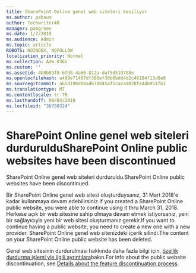 ```yaml
---
title: SharePoint Online genel web siteleri kesiliyor
ms.author: pebaum
author: Techwriter40
manager: pamgreen
ms.date: 1/2/2019
ms.audience: Admin
ms.topic: article
ROBOTS: NOINDEX, NOFOLLOW
localization_priority: Normal
ms.collection: Adm_O365
ms.custom: ''
ms.assetid: 4b8b89f8-bfd8-4a60-812a-daf5d519788e
ms.openlocfilehash: a499e71407df388ef30b0bdd4d2c46184f13d0e8
ms.sourcegitcommit: a65d196d00adb70045af5caca9828fe44b951f61
ms.translationtype: MT
ms.contentlocale: tr-TR
ms.lasthandoff: 09/04/2019
ms.locfileid: "36750324"
---
```

# <a name="sharepoint-online-public-websites-have-been-discontinued"></a><span data-ttu-id="582f1-102">SharePoint Online genel web siteleri durduruldu</span><span class="sxs-lookup"><span data-stu-id="582f1-102">SharePoint Online public websites have been discontinued</span></span>

<span data-ttu-id="582f1-103">SharePoint Online genel web siteleri durduruldu.</span><span class="sxs-lookup"><span data-stu-id="582f1-103">SharePoint Online public websites have been discontinued.</span></span>

<span data-ttu-id="582f1-104">Bir SharePoint Online genel web sitesi oluşturduysanız, 31 Mart 2018'e kadar kullanmaya devam edebilirsiniz.</span><span class="sxs-lookup"><span data-stu-id="582f1-104">If you created a SharePoint Online public website, you were able to continue using it thru March 31, 2018.</span></span> <span data-ttu-id="582f1-105">Herkese açık bir web sitesine sahip olmaya devam etmek istiyorsanız, yeni bir sağlayıcıyla yeni bir web sitesi oluşturmanız gerekir.</span><span class="sxs-lookup"><span data-stu-id="582f1-105">If you want to continue having a public website, you need to create a new one with a new provider.</span></span> <span data-ttu-id="582f1-106">SharePoint Online genel web sitenizdeki içerik silindi.</span><span class="sxs-lookup"><span data-stu-id="582f1-106">The content on your SharePoint Online public website has been deleted.</span></span>

<span data-ttu-id="582f1-107">Genel web sitesinin durdurulması hakkında daha fazla bilgi için, [özellik durdurma işlemi yle ilgili ayrıntılara](https://go.microsoft.com/fwlink/?linkid=866980)bakın.</span><span class="sxs-lookup"><span data-stu-id="582f1-107">For info about the public website discontinuation, see [Details about the feature discontinuation process](https://go.microsoft.com/fwlink/?linkid=866980).</span></span>
